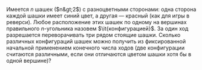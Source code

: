Имеется $n$ шашек ($n&gt;2$) с разноцветными сторонами: одна сторона каждой 
шашки имеет синий цвет, а другая — красный (как для игры в реверси). 
Любое расположение этих шашек по одному на вершинах правильного $n$-угольника 
назовем $\it{конфигурацией}$. За один ход разрешается переворачивать три рядом стоящие шашки. Сколько различных конфигураций шашек можно получить из фиксированной начальной применением конечного числа ходов (две конфигурации считаются различными, если они отличаются цветом шашки хотя бы в одной вершине)?